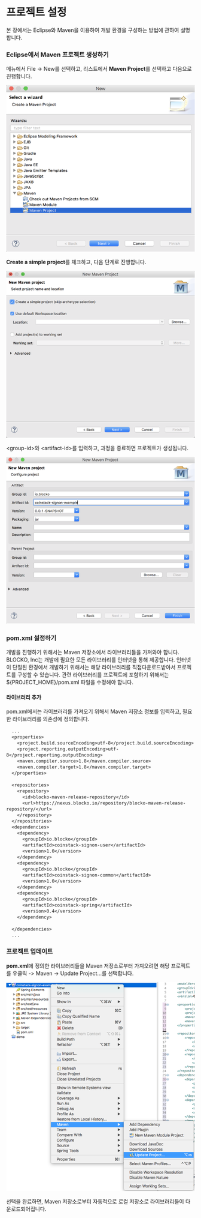 # 프로젝트 설정

본 장에서는 Eclipse와 Maven을 이용하여 개발 환경을 구성하는 방법에 관하여 설명합니다.

### Eclipse에서 Maven 프로젝트 생성하기

메뉴에서 File -&gt; New를 선택하고, 리스트에서 **Maven Project**를 선택하고 다음으로 진행합니다.

![](../../.gitbook/assets/create-maven-project-in-eclipse1.png)

**Create a simple project**를 체크하고, 다음 단계로 진행합니다.

![](../../.gitbook/assets/create-maven-project-in-eclipse2.png)

&lt;group-id&gt;와 &lt;artifact-id&gt;를 입력하고, 과정을 종료하면 프로젝트가 생성됩니다.

![](../../.gitbook/assets/create-maven-project-in-eclipse3%20%281%29.png)

### pom.xml 설정하기

개발을 진행하기 위해서는 Maven 저장소에서 라이브러리들을 가져와야 합니다. BLOCKO, Inc는 개발에 필요한 모든 라이브러리를 인터넷을 통해 제공합니다. 인터넷이 단절된 환경에서 개발하기 위해서는 해당 라이브러리를 직접다운로드받아서 프로젝트를 구성할 수 있습니다. 관련 라이브러리를 프로젝트에 포함하기 위해서는${PROJECT\_HOME}/pom.xml 파일을 수정해야 합니다.

#### 라이브러리 추가

pom.xml에서는 라이브러리를 가져오기 위해서 Maven 저장소 정보를 입력하고, 필요한 라이브러리를 의존성에 정의합니다.

```markup
  ...
  <properties>
    <project.build.sourceEncoding>utf-8</project.build.sourceEncoding>
    <project.reporting.outputEncoding>utf-8</project.reporting.outputEncoding>
    <maven.compiler.source>1.8</maven.compiler.source>
    <maven.compiler.target>1.8</maven.compiler.target>
  </properties>

  <repositories>
    <repository>
      <id>blocko-maven-release-repository</id>
      <url>https://nexus.blocko.io/repository/blocko-maven-release-repository/</url>
    </repository>
  </repositories>
  <dependencies>
    <dependency>
      <groupId>io.blocko</groupId>
      <artifactId>coinstack-signon-user</artifactId>
      <version>1.0</version>
    </dependency>
    <dependency>
      <groupId>io.blocko</groupId>
      <artifactId>coinstack-signon-common</artifactId>
      <version>1.0</version>
    </dependency>
    <dependency>
      <groupId>io.blocko</groupId>
      <artifactId>coinstack-spring</artifactId>
      <version>0.4</version>
    </dependency>

  </dependencies>
  ...
```

### 프로젝트 업데이트

**pom.xml**에 정의한 라이브러리들을 Maven 저장소로부터 가져오려면 해당 프로젝트를 우클릭 -&gt; Maven -&gt; Update Project...를 선택합니다.

![](../../.gitbook/assets/user-repository-maven-update%20%281%29.png)

선택을 완료하면, Maven 저장소로부터 자동적으로 로컬 저장소로 라이브러리들이 다운로드되어집니다.

